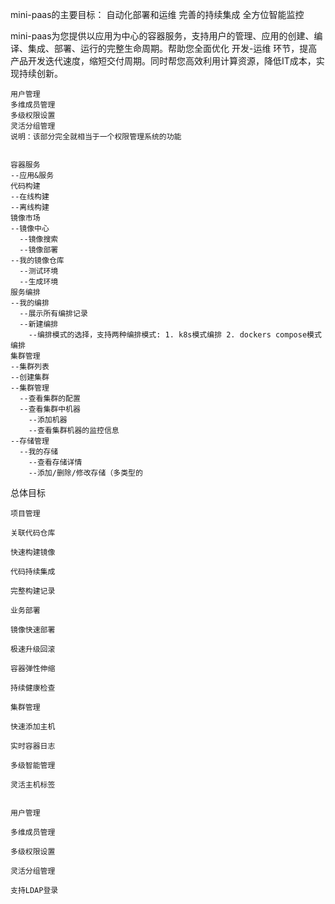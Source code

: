 mini-paas的主要目标：
自动化部署和运维 完善的持续集成 全方位智能监控

mini-paas为您提供以应用为中心的容器服务，支持用户的管理、应用的创建、编译、集成、部署、运行的完整生命周期。帮助您全面优化 开发-运维 环节，提高产品开发迭代速度，缩短交付周期。同时帮您高效利用计算资源，降低IT成本，实现持续创新。

```
用户管理
多维成员管理
多级权限设置
灵活分组管理
说明：该部分完全就相当于一个权限管理系统的功能


容器服务
--应用&服务
代码构建
--在线构建
--离线构建
镜像市场
--镜像中心
  --镜像搜索
  --镜像部署
--我的镜像仓库
  --测试环境
  --生成环境
服务编排
--我的编排
  --展示所有编排记录
  --新建编排
    --编排模式的选择，支持两种编排模式: 1. k8s模式编排 2. dockers compose模式编排
集群管理
--集群列表
--创建集群
--集群管理
  --查看集群的配置
  --查看集群中机器
    --添加机器
    --查看集群机器的监控信息
--存储管理
  --我的存储
    --查看存储详情
    --添加/删除/修改存储（多类型的
```

总体目标

```
项目管理

关联代码仓库

快速构建镜像

代码持续集成

完整构建记录

业务部署

镜像快速部署

极速升级回滚

容器弹性伸缩

持续健康检查

集群管理

快速添加主机

实时容器日志

多级智能管理

灵活主机标签


用户管理

多维成员管理

多级权限设置

灵活分组管理

支持LDAP登录
```
